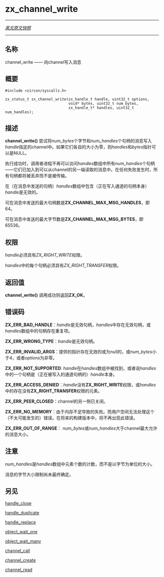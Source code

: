 # zx_channel_write
---

[*英文原文快照*](https://github.com/fuchsia-mirror/zircon/blob/9b1d42b6f62ed4a4fe443eb03e020c74abcc8875/docs/syscalls/channel_write.md)

---
<!-- ## NAME -->
## 名称

<!-- channel_write - write a message to a channel -->
channel_write —— 向channel写入消息

<!-- ## SYNOPSIS -->
## 概要

```
#include <zircon/syscalls.h>

zx_status_t zx_channel_write(zx_handle_t handle, uint32_t options,
                             void* bytes, uint32_t num_bytes,
                             zx_handle_t* handles, uint32_t num_handles);
```

<!-- ## DESCRIPTION -->
## 描述

<!-- **channel_write**() attempts to write a message of *num_bytes*
bytes and *num_handles* handles to the channel specified by
*handle*.  The pointers *handles* and *bytes* may be NULL if their
respective sizes are zero. -->
**channel_write()** 尝试将*num_bytes*个字节和*num_handles*个句柄的消息写入*handle*指定的channel中。如果它们各自的大小为零，则*handles*和*bytes*指针可以是NULL。

<!-- On success, all *num_handles* of the handles in the *handles* array
are no longer accessible to the caller's process -- they are attached
to the message and will become available to the reader of that message
from the opposite end of the channel.  On any failure, all handles
are discarded rather than transferred. -->
执行成功时，调用者进程不再可以访问*handles*数组中所有*num_handles*个句柄——它们已加入到可以从channel的另一端读取的消息中。在任何失败发生时，所有句柄都将被丢弃而不是被传输。

<!-- 
It is invalid to include *handle* (the handle of the channel being written
to) in the *handles* array (the handles being sent in the message). -->

在（在消息中发送的句柄）*handles*数组中包含（正在写入通道的句柄本身）*handle*是无效的。

<!-- 
The maximum number of handles which may be sent in a message is
**ZX_CHANNEL_MAX_MSG_HANDLES**, which is 64. -->

可在消息中发送的最大句柄数是**ZX_CHANNEL_MAX_MSG_HANDLES**，即64。

<!-- The maximum number of bytes which may be sent in a message is
**ZX_CHANNEL_MAX_MSG_BYTES**, which is 65536. -->

可在消息中发送的最大字节数是**ZX_CHANNEL_MAX_MSG_BYTES**，即65536。

<!-- ## RIGHTS -->
## 权限

<!-- *handle* must have **ZX_RIGHT_WRITE**.

Each of the handles in *handles* must have **ZX_RIGHT_TRANSFER**. -->
*handle*必须具有*ZX_RIGHT_WRITE*权限。

*handles*中的每个句柄必须具有*ZX_RIGHT_TRANSFER*权限。

<!-- ## RETURN VALUE -->
## 返回值

<!-- **channel_write**() returns **ZX_OK** on success. -->
**channel_write()** 调用成功则返回**ZX_OK**。

<!-- ## ERRORS -->
## 错误码

<!-- **ZX_ERR_BAD_HANDLE**  *handle* is not a valid handle, any element in
*handles* is not a valid handle, or there are duplicates among the handles
in the *handles* array. -->
**ZX_ERR_BAD_HANDLE**：*handle*是无效句柄，*handles*中存在无效句柄，或*handles*数组中的句柄存在重复项。


<!-- **ZX_ERR_WRONG_TYPE**  *handle* is not a channel handle. -->
**ZX_ERR_WRONG_TYPE**：*handle*是无效句柄。

<!-- **ZX_ERR_INVALID_ARGS**  *bytes* is an invalid pointer, *handles*
is an invalid pointer, or *options* is nonzero. -->
**ZX_ERR_INVALID_ARGS**：提供的指针存在无效的或为null的，或*num_bytes*小于4，或者*options*为非零。

<!-- **ZX_ERR_NOT_SUPPORTED**  *handle* was found in the *handles* array, or
one of the handles in *handles* was *handle* (the handle to the
channel being written to). -->
**ZX_ERR_NOT_SUPPORTED**: *handle*在*handles*数组中被找到，或者说*handles*中的一个句柄是（正在被写入的通道句柄的）*handle*本身。

<!-- **ZX_ERR_ACCESS_DENIED**  *handle* does not have **ZX_RIGHT_WRITE** or
any element in *handles* does not have **ZX_RIGHT_TRANSFER**. -->
**ZX_ERR_ACCESS_DENIED**：*handle*没有**ZX_RIGHT_WRITE**权限，或*handles*中的存在没有**ZX_RIGHT_TRANSFER**权限的元素。

<!-- **ZX_ERR_PEER_CLOSED**  The other side of the channel is closed. -->
**ZX_ERR_PEER_CLOSED**：channel的另一侧已关闭。

<!-- **ZX_ERR_NO_MEMORY**  Failure due to lack of memory.
There is no good way for userspace to handle this (unlikely) error.
In a future build this error will no longer occur. -->
**ZX_ERR_NO_MEMORY**：由于内存不足导致的失败。而用户空间无法处理这个（不太可能发生的）错误。在将来的构建版本中，将不再出现此错误。

<!-- **ZX_ERR_OUT_OF_RANGE**  *num_bytes* or *num_handles* are larger than the
largest allowable size for channel messages. -->
**ZX_ERR_OUT_OF_RANGE**： *num_bytes*或*num_handles*大于channel最大允许的消息大小。

<!-- ## NOTES -->
## 注意

<!-- 
*num_handles* is a count of the number of elements in the *handles*
array, not its size in bytes. -->
*num_handles*是*handles*数组中元素个数的计数，而不是以字节为单位的大小。

<!-- The byte size limitation on messages is not yet finalized. -->
消息的字节大小限制尚未最终确定。

<!-- ## SEE ALSO -->
## 另见

[handle_close](handle_close.md)

[handle_duplicate](handle_duplicate.md)

[handle_replace](handle_replace.md)

[object_wait_one](object_wait_one.md)

[object_wait_many](object_wait_many.md)

[channel_call](channel_call.md)

[channel_create](channel_create.md)

[channel_read](channel_read.md)
